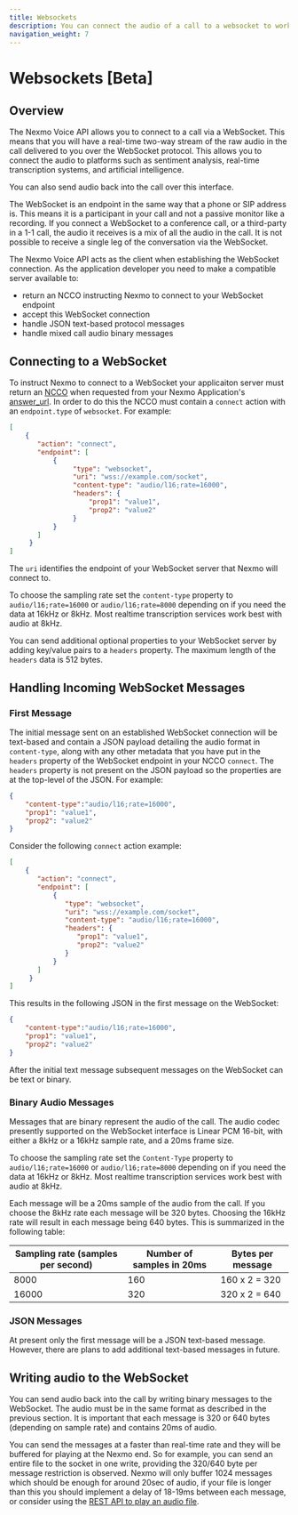 ```yaml
---
title: Websockets
description: You can connect the audio of a call to a websocket to work with it in real time.
navigation_weight: 7
---
```


# Websockets [Beta]

## Overview

The Nexmo Voice API allows you to connect to a call via a WebSocket. This means that you will have a real-time two-way stream of the raw audio in the call delivered to you over the WebSocket protocol. This allows you to connect the audio to platforms such as sentiment analysis, real-time transcription systems, and artificial intelligence.

You can also send audio back into the call over this interface.

The WebSocket is an endpoint in the same way that a phone or SIP address is. This means it is a participant in your call and not a passive monitor like a recording. If you connect a WebSocket to a conference call, or a third-party in a 1-1 call, the audio it receives is a mix of all the audio in the call. It is not possible to receive a single leg of the conversation via the WebSocket.

The Nexmo Voice API acts as the client when establishing the WebSocket connection. As the application developer you need to make a compatible server available to:

* return an NCCO instructing Nexmo to connect to your WebSocket endpoint
* accept this WebSocket connection
* handle JSON text-based protocol messages
* handle mixed call audio binary messages

## Connecting to a WebSocket

To instruct Nexmo to connect to a WebSocket your applicaiton server must return an [NCCO](/voice/voice-api/guides/ncco) when requested from your Nexmo Application's [answer_url](/voice/voice-api/guides/call-flow#answer-url-payload). In order to do this the NCCO must contain a `connect` action with an `endpoint.type` of `websocket`. For example:

``` json
[
    {
       "action": "connect",
       "endpoint": [
           {
                "type": "websocket",
                "uri": "wss://example.com/socket",
                "content-type": "audio/l16;rate=16000",
                "headers": {
                    "prop1": "value1",
                    "prop2": "value2"
                }
           }
       ]
     }
]
```

The `uri` identifies the endpoint of your WebSocket server that Nexmo will connect to.

To choose the sampling rate set the `content-type` property to `audio/l16;rate=16000` or `audio/l16;rate=8000` depending on if you need the data at 16kHz or 8kHz. Most realtime transcription services work best with audio at 8kHz.

You can send additional optional properties to your WebSocket server by adding key/value pairs to a `headers` property. The maximum length of the `headers` data is 512 bytes.

## Handling Incoming WebSocket Messages

### First Message

The initial message sent on an established WebSocket connection will be text-based and contain a JSON payload detailing the audio format in `content-type`, along with any other metadata that you have put in the `headers` property of the WebSocket endpoint in your NCCO `connect`. The `headers` property is not present on the JSON payload so the properties are at the top-level of the JSON. For example:

``` json
{
    "content-type":"audio/l16;rate=16000",
    "prop1": "value1",
    "prop2": "value2"
}
```

Consider the following `connect` action example:

``` json
[
    {
       "action": "connect",
       "endpoint": [
           {
              "type": "websocket",
              "uri": "wss://example.com/socket",
              "content-type": "audio/l16;rate=16000", 
              "headers": {
                 "prop1": "value1",
                 "prop2": "value2"
              }
           }
       ]
     }
]
```

This results in the following JSON in the first message on the WebSocket:

``` json
{
    "content-type":"audio/l16;rate=16000",
    "prop1": "value1",
    "prop2": "value2"
}
```

After the initial text message subsequent messages on the WebSocket can be text or binary.

### Binary Audio Messages

Messages that are binary represent the audio of the call. The audio codec presently supported on the WebSocket interface is Linear PCM 16-bit, with either a 8kHz or a 16kHz sample rate, and a 20ms frame size.

To choose the sampling rate set the `Content-Type` property to `audio/l16;rate=16000` or `audio/l16;rate=8000` depending on if you need the data at 16kHz or 8kHz. Most realtime transcription services work best with audio at 8kHz.

Each message will be a 20ms sample of the audio from the call. If you choose the 8kHz rate each message will be 320 bytes. Choosing the 16kHz rate will result in each message being 640 bytes. This is summarized in the following table:

| Sampling rate (samples per second) | Number of samples in 20ms | Bytes per message |
|----|----|----|
| 8000 | 160 | 160 x 2 = 320 |
| 16000 | 320 | 320 x 2 = 640 |

### JSON Messages

At present only the first message will be a JSON text-based message. However, there are plans to add additional text-based messages in future.

## Writing audio to the WebSocket

You can send audio back into the call by writing binary messages to the WebSocket. The audio must be in the same format as described in the previous section. It is important that each message is 320 or 640 bytes (depending on sample rate) and contains 20ms of audio.

You can send the messages at a faster than real-time rate and they will be buffered for playing at the Nexmo end. So for example, you can send an entire file to the socket in one write, providing the 320/640 byte per message restriction is observed. Nexmo will only buffer 1024 messages which should be enough for around 20sec of audio, if your file is longer than this you should implement a delay of 18-19ms between each message, or consider using the [REST API to play an audio file](/voice/voice-api/building-blocks/play-an-audio-stream-into-a-call/).
